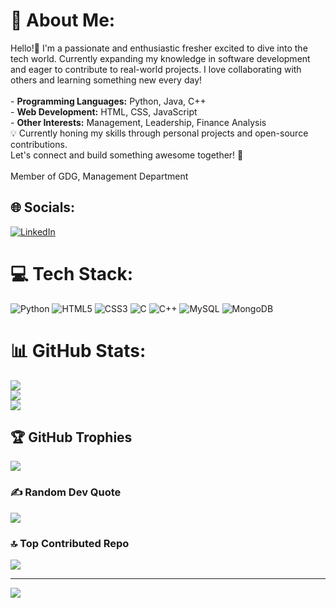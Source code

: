 # 💫 About Me:
   Hello!👋  I'm a passionate and enthusiastic fresher excited to dive into the tech world. Currently expanding my knowledge in software development and eager to contribute to real-world projects. I love collaborating with others and learning something new every day!<br><br>- **Programming Languages:** Python, Java, C++<br>- **Web Development:** HTML, CSS, JavaScript<br>- **Other Interests:** Management, Leadership, Finance Analysis<br>💡 Currently honing my skills through personal projects and open-source contributions. <br>     Let's connect and build something awesome together! 🚀<br><br>  Member of GDG, Management Department<br>


## 🌐 Socials:
[![LinkedIn](https://img.shields.io/badge/LinkedIn-%230077B5.svg?logo=linkedin&logoColor=white)](https://linkedin.com/in/https://www.linkedin.com/in/ishita-chauhan-176473320/) 

# 💻 Tech Stack:
![Python](https://img.shields.io/badge/python-3670A0?style=for-the-badge&logo=python&logoColor=ffdd54) ![HTML5](https://img.shields.io/badge/html5-%23E34F26.svg?style=for-the-badge&logo=html5&logoColor=white) ![CSS3](https://img.shields.io/badge/css3-%231572B6.svg?style=for-the-badge&logo=css3&logoColor=white) ![C](https://img.shields.io/badge/c-%2300599C.svg?style=for-the-badge&logo=c&logoColor=white) ![C++](https://img.shields.io/badge/c++-%2300599C.svg?style=for-the-badge&logo=c%2B%2B&logoColor=white) ![MySQL](https://img.shields.io/badge/mysql-4479A1.svg?style=for-the-badge&logo=mysql&logoColor=white) ![MongoDB](https://img.shields.io/badge/MongoDB-%234ea94b.svg?style=for-the-badge&logo=mongodb&logoColor=white)
# 📊 GitHub Stats:
![](https://github-readme-stats.vercel.app/api?username=ishitachauhan01&theme=gruvbox&hide_border=false&include_all_commits=true&count_private=true)<br/>
![](https://github-readme-streak-stats.herokuapp.com/?user=ishitachauhan01&theme=gruvbox&hide_border=false)<br/>
![](https://github-readme-stats.vercel.app/api/top-langs/?username=ishitachauhan01&theme=gruvbox&hide_border=false&include_all_commits=true&count_private=true&layout=compact)

## 🏆 GitHub Trophies
![](https://github-profile-trophy.vercel.app/?username=ishitachauhan01&theme=radical&no-frame=false&no-bg=true&margin-w=4)

### ✍️ Random Dev Quote
![](https://quotes-github-readme.vercel.app/api?type=horizontal&theme=radical)

### 🔝 Top Contributed Repo
![](https://github-contributor-stats.vercel.app/api?username=ishitachauhan01&limit=5&theme=dark&combine_all_yearly_contributions=true)

---
[![](https://visitcount.itsvg.in/api?id=ishitachauhan01&icon=0&color=0)](https://visitcount.itsvg.in)

<!-- Proudly created with GPRM ( https://gprm.itsvg.in ) -->
